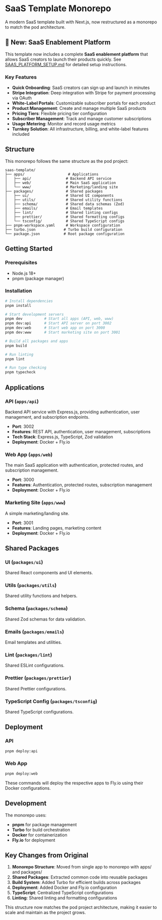 # SaaS Template Monorepo

A modern SaaS template built with Next.js, now restructured as a monorepo to match the pod architecture.

## 🚀 New: SaaS Enablement Platform

This template now includes a complete **SaaS enablement platform** that allows SaaS creators to launch their products quickly. See [SAAS_PLATFORM_SETUP.md](./SAAS_PLATFORM_SETUP.md) for detailed setup instructions.

### Key Features

- **Quick Onboarding**: SaaS creators can sign up and launch in minutes
- **Stripe Integration**: Deep integration with Stripe for payment processing via OAuth
- **White-Label Portals**: Customizable subscriber portals for each product
- **Product Management**: Create and manage multiple SaaS products
- **Pricing Tiers**: Flexible pricing tier configuration
- **Subscriber Management**: Track and manage customer subscriptions
- **Usage Metering**: Monitor and record usage metrics
- **Turnkey Solution**: All infrastructure, billing, and white-label features included

## Structure

This monorepo follows the same structure as the pod project:

```
saas-template/
├── apps/                    # Applications
│   ├── api/                # Backend API service
│   ├── web/                # Main SaaS application
│   └── www/                # Marketing/landing site
├── packages/               # Shared packages
│   ├── ui/                 # Shared UI components
│   ├── utils/              # Shared utility functions
│   ├── schema/             # Shared data schemas (Zod)
│   ├── emails/             # Email templates
│   ├── lint/               # Shared linting configs
│   ├── prettier/           # Shared formatting configs
│   └── tsconfig/           # Shared TypeScript configs
├── pnpm-workspace.yaml     # Workspace configuration
├── turbo.json             # Turbo build configuration
└── package.json           # Root package configuration
```

## Getting Started

### Prerequisites

- Node.js 18+
- pnpm (package manager)

### Installation

```bash
# Install dependencies
pnpm install

# Start development servers
pnpm dev          # Start all apps (API, web, www)
pnpm dev:api      # Start API server on port 3002
pnpm dev:web      # Start web app on port 3000
pnpm dev:www      # Start marketing site on port 3001

# Build all packages and apps
pnpm build

# Run linting
pnpm lint

# Run type checking
pnpm typecheck
```

## Applications

### API (`apps/api`)
Backend API service with Express.js, providing authentication, user management, and subscription endpoints.

- **Port**: 3002
- **Features**: REST API, authentication, user management, subscriptions
- **Tech Stack**: Express.js, TypeScript, Zod validation
- **Deployment**: Docker + Fly.io

### Web App (`apps/web`)
The main SaaS application with authentication, protected routes, and subscription management.

- **Port**: 3000
- **Features**: Authentication, protected routes, subscription management
- **Deployment**: Docker + Fly.io

### Marketing Site (`apps/www`)
A simple marketing/landing site.

- **Port**: 3001
- **Features**: Landing pages, marketing content
- **Deployment**: Docker + Fly.io

## Shared Packages

### UI (`packages/ui`)
Shared React components and UI elements.

### Utils (`packages/utils`)
Shared utility functions and helpers.

### Schema (`packages/schema`)
Shared Zod schemas for data validation.

### Emails (`packages/emails`)
Email templates and utilities.

### Lint (`packages/lint`)
Shared ESLint configurations.

### Prettier (`packages/prettier`)
Shared Prettier configurations.

### TypeScript Config (`packages/tsconfig`)
Shared TypeScript configurations.

## Deployment

### API
```bash
pnpm deploy:api
```

### Web App
```bash
pnpm deploy:web
```

These commands will deploy the respective apps to Fly.io using their Docker configurations.

## Development

The monorepo uses:
- **pnpm** for package management
- **Turbo** for build orchestration
- **Docker** for containerization
- **Fly.io** for deployment

## Key Changes from Original

1. **Monorepo Structure**: Moved from single app to monorepo with apps/ and packages/
2. **Shared Packages**: Extracted common code into reusable packages
3. **Build System**: Added Turbo for efficient builds across packages
4. **Deployment**: Added Docker and Fly.io configuration
5. **TypeScript**: Centralized TypeScript configurations
6. **Linting**: Shared linting and formatting configurations

This structure now matches the pod project architecture, making it easier to scale and maintain as the project grows.